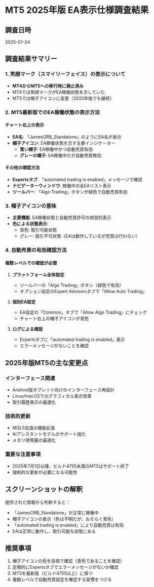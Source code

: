 # MT5 2025年版 EA表示仕様調査結果

## 調査日時
2025-07-24

## 調査結果サマリー

### 1. 笑顔マーク（スマイリーフェイス）の表示について
- **MT4からMT5への移行時に廃止済み**
- MT4では笑顔マークがEA稼働状態を示していた
- MT5では帽子アイコンに変更（2025年版でも継続）

### 2. MT5最新版でのEA稼働状態の表示方法

#### チャート右上の表示
- **EA名**: 「JamesORB_Standalone」のようにEA名が表示
- **帽子アイコン**: EA稼働状態を示す主要インジケーター
  - **青い帽子**: EA稼働中かつ自動売買有効
  - **グレーの帽子**: EA稼働中だが自動売買無効

#### その他の確認方法
- **Expertsタブ**: 「automated trading is enabled」メッセージで確認
- **ナビゲーターウィンドウ**: 稼働中の全EAリスト表示
- **ツールバー**: 「Algo Trading」ボタンが緑色で自動売買有効

### 3. 帽子アイコンの意味
- **主要機能**: EA稼働状態と自動売買許可の視覚的表示
- **色による状態表示**:
  - 青色: 取引可能状態
  - グレー: 取引不可状態（EAは動作しているが売買は行わない）

### 4. 自動売買の有効確認方法

#### 複数レベルでの確認が必要
1. **プラットフォーム全体設定**
   - ツールバーの「Algo Trading」ボタン（緑色で有効）
   - オプション設定のExpert Advisorsタブで「Allow Auto Trading」

2. **個別EA設定**
   - EA設定の「Common」タブで「Allow Algo Trading」にチェック
   - チャート右上の帽子アイコンが青色

3. **ログによる確認**
   - Expertsタブに「automated trading is enabled」表示
   - エラーメッセージがないことを確認

## 2025年版MT5の主な変更点

### インターフェース関連
- Android版タブレット向けのインターフェース再設計
- Linux/macOSでのグラフィカル表示改善
- 取引履歴表示の最適化

### 技術的更新
- MQL5言語の機能拡張
- AIアシスタントモデルのサポート強化
- メモリ使用量の最適化

### 重要な注意事項
- 2025年7月1日以降、ビルド4755未満のMT5はサポート終了
- 強制的な更新が必要になる可能性

## スクリーンショットの解釈
提供された情報から判断すると：
- 「JamesORB_Standalone」が正常に稼働中
- 帽子アイコンの表示（色は不明だが、おそらく青色）
- 「automated trading is enabled」により自動売買は有効
- EAは正常に動作し、取引可能な状態にある

## 推奨事項
1. 帽子アイコンの色を目視で確認（青色であることを確認）
2. 定期的にExpertsタブでエラーメッセージがないか確認
3. MT5を最新版（ビルド4755以上）に保つ
4. 複数レベルで自動売買設定を確認する習慣をつける
